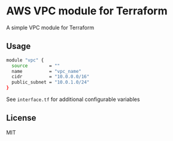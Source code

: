 # AWS VPC module for Terraform

A simple VPC module for Terraform

## Usage

```bash
module "vpc" {
  source        = ""
  name          = "vpc_name"
  cidr          = "10.0.0.0/16"
  public_subnet = "10.0.1.0/24"
}
```

See `interface.tf` for additional configurable variables

## License

MIT

